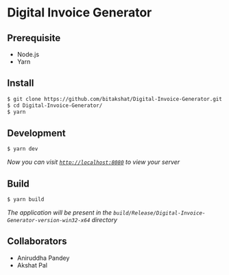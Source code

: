 # Digital Invoice Generator

## Prerequisite
- Node.js
- Yarn

## Install
```bash
$ git clone https://github.com/bitakshat/Digital-Invoice-Generator.git 
$ cd Digital-Invoice-Generator/
$ yarn
```

## Development
```bash
$ yarn dev
```
*Now you can visit [`http://localhost:8080`](http://localhost:8080) to view your server*

## Build
```bash
$ yarn build
```
*The application will be present in the `build/Release/Digital-Invoice-Generator-version-win32-x64` directory*

## Collaborators
- Aniruddha Pandey
- Akshat Pal